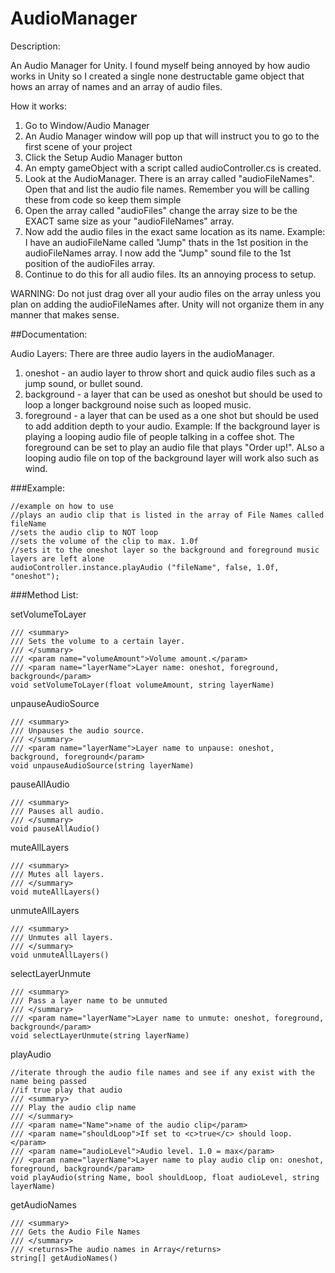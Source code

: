 AudioManager
============

Description: 

An Audio Manager for Unity. I found myself being annoyed by how audio works in Unity so I created a single none destructable game object that hows an array of names and an array of audio files. 

How it works:

1. Go to Window/Audio Manager
2. An Audio Manager window will pop up that will instruct you to go to the first scene of your project
3. Click the Setup Audio Manager button
4. An empty gameObject with a script called audioController.cs is created. 
5. Look at the AudioManager. There is an array called "audioFileNames". Open that and list the audio file names. Remember you will be calling these from code so keep them simple
6. Open the array called "audioFiles" change the array size to be the EXACT same size as your "audioFileNames" array. 
7. Now add the audio files in the exact same location as its name. Example: I have an audioFileName called "Jump" thats in the 1st position in the audioFileNames array. I now add the "Jump" sound file to the 1st position of the audioFiles array. 
8. Continue to do this for all audio files. Its an annoying process to setup. 


WARNING: Do not just drag over all your audio files on the array unless you plan on adding the audioFileNames after. Unity will not organize them in any manner that makes sense. 


##Documentation: 

Audio Layers: There are three audio layers in the audioManager.
1. oneshot - an audio layer to throw short and quick audio files such as a jump sound, or bullet sound. 
2. background - a layer that can be used as oneshot but should be used to loop a longer background noise such as looped music. 
3. foreground - a layer that can be used as a one shot but should be used to add addition depth to your audio. Example: If the background layer is playing a looping audio file of people talking in a coffee shot. The foreground can be set to play an audio file that plays "Order up!". ALso a looping audio file on top of the background layer will work also such as wind. 

###Example: 

```
//example on how to use
//plays an audio clip that is listed in the array of File Names called fileName
//sets the audio clip to NOT loop
//sets the volume of the clip to max. 1.0f
//sets it to the oneshot layer so the background and foreground music layers are left alone
audioController.instance.playAudio ("fileName", false, 1.0f, "oneshot");
```

###Method List: 


setVolumeToLayer
```
/// <summary>
/// Sets the volume to a certain layer.
/// </summary>
/// <param name="volumeAmount">Volume amount.</param>
/// <param name="layerName">Layer name: oneshot, foreground, background</param>
void setVolumeToLayer(float volumeAmount, string layerName)
```

unpauseAudioSource
```
/// <summary>
/// Unpauses the audio source.
/// </summary>
/// <param name="layerName">Layer name to unpause: oneshot, background, foreground</param>
void unpauseAudioSource(string layerName)
```

pauseAllAudio
```
/// <summary>
/// Pauses all audio.
/// </summary>
void pauseAllAudio()
```

muteAllLayers
```
/// <summary>
/// Mutes all layers.
/// </summary>
void muteAllLayers()
```

unmuteAllLayers
```
/// <summary>
/// Unmutes all layers.
/// </summary>
void unmuteAllLayers()
```

selectLayerUnmute
```
/// <summary>
/// Pass a layer name to be unmuted
/// </summary>
/// <param name="layerName">Layer name to unmute: oneshot, foreground, background</param>
void selectLayerUnmute(string layerName)
```

playAudio
```
//iterate through the audio file names and see if any exist with the name being passed
//if true play that audio
/// <summary>
/// Play the audio clip name
/// </summary>
/// <param name="Name">name of the audio clip</param>
/// <param name="shouldLoop">If set to <c>true</c> should loop.</param>
/// <param name="audioLevel">Audio level. 1.0 = max</param>
/// <param name="layerName">Layer name to play audio clip on: oneshot, foreground, background</param>
void playAudio(string Name, bool shouldLoop, float audioLevel, string layerName)
```

getAudioNames
```
/// <summary>
/// Gets the Audio File Names
/// </summary>
/// <returns>The audio names in Array</returns>
string[] getAudioNames()
```

